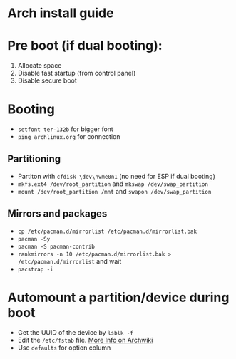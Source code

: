 # Arch install guide

# Pre boot (if dual booting):

1. Allocate space
2. Disable fast startup (from control panel)
3. Disable secure boot

# Booting

- `setfont ter-132b` for bigger font
- `ping archlinux.org` for connection 

## Partitioning 

- Partiton with `cfdisk \dev\nvme0n1` (no need for ESP if dual booting)
- `mkfs.ext4 /dev/root_partition` and `mkswap /dev/swap_partition`
- `mount /dev/root_partition /mnt` and `swapon /dev/swap_partition`

## Mirrors and packages

- `cp /etc/pacman.d/mirrorlist /etc/pacman.d/mirrorlist.bak`
- `pacman -Sy`
- `pacman -S pacman-contrib`
- `rankmirrors -n 10 /etc/pacman.d/mirrorlist.bak > /etc/pacman.d/mirrorlist` and wait
- `pacstrap -i `

# Automount a partition/device during boot

- Get the UUID of the device by `lsblk -f` 
- Edit the `/etc/fstab` file. [More Info on Archwiki](https://wiki.archlinux.org/title/fstab)
- Use `defaults` for option column

